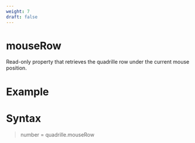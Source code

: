 ```yaml
---
weight: 7
draft: false
---
```


# mouseRow

Read-only property that retrieves the quadrille row under the current mouse position.

# Example

# Syntax

> number = quadrille.mouseRow